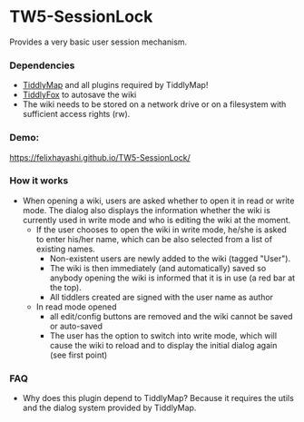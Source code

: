TW5-SessionLock
=====================================================================

Provides a very basic user session mechanism.

### Dependencies

* [TiddlyMap](https://github.com/felixhayashi/TW5-TiddlyMap) and all plugins required by TiddlyMap!
* [TiddlyFox](https://addons.mozilla.org/en-Us/firefox/addon/tiddlyfox/) to autosave the wiki
* The wiki needs to be stored on a network drive or on a filesystem with sufficient access rights (rw).

### Demo:

https://felixhayashi.github.io/TW5-SessionLock/

### How it works

* When opening a wiki, users are asked whether to open it in read or write mode. The dialog also displays the information whether the wiki is currently used in write mode and who is editing the wiki at the moment.
  * If the user chooses to open the wiki in write mode, he/she is asked to enter his/her name, which can be also selected from a list of existing names.
     * Non-existent users are newly added to the wiki (tagged "User").
     * The wiki is then immediately (and automatically) saved so anybody opening the wiki is informed that it is in use (a red bar at the top).
     * All tiddlers created are signed with the user name as author
  * In read mode opened
     * all edit/config buttons are removed and the wiki cannot be saved or auto-saved
     * The user has the option to switch into write mode, which will cause the wiki to reload and to display the initial dialog again (see first point)

### FAQ

* Why does this plugin depend to TiddlyMap?
  Because it requires the utils and the dialog system provided by TiddlyMap.
